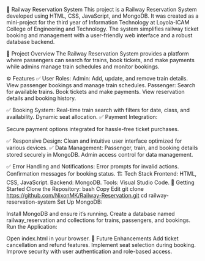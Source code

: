 🚄 Railway Reservation System
This project is a Railway Reservation System developed using HTML, CSS, JavaScript, and MongoDB. It was created as a mini-project for the third year of Information Technology at Loyola-ICAM College of Engineering and Technology. The system simplifies railway ticket booking and management with a user-friendly web interface and a robust database backend.

🌟 Project Overview
The Railway Reservation System provides a platform where passengers can search for trains, book tickets, and make payments while admins manage train schedules and monitor bookings.

⚙️ Features
✅ User Roles:
Admin:
Add, update, and remove train details.
View passenger bookings and manage train schedules.
Passenger:
Search for available trains.
Book tickets and make payments.
View reservation details and booking history.

✅ Booking System:
Real-time train search with filters for date, class, and availability.
Dynamic seat allocation.
✅ Payment Integration:

Secure payment options integrated for hassle-free ticket purchases.

✅ Responsive Design:
Clean and intuitive user interface optimized for various devices.
✅ Data Management:
Passenger, train, and booking details stored securely in MongoDB.
Admin access control for data management.

✅ Error Handling and Notifications:
Error prompts for invalid actions.
Confirmation messages for booking status.
🏗️ Tech Stack
Frontend: HTML, CSS, JavaScript.
Backend: MongoDB.
Tools: Visual Studio Code.
🚀 Getting Started
Clone the Repository:
bash
Copy
Edit
git clone https://github.com/NixonMK/Railway-Reservation.git
cd railway-reservation-system
Set Up MongoDB:

Install MongoDB and ensure it’s running.
Create a database named railway_reservation and collections for trains, passengers, and bookings.
Run the Application:

Open index.html in your browser.
📌 Future Enhancements
Add ticket cancellation and refund features.
Implement seat selection during booking.
Improve security with user authentication and role-based access.

